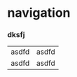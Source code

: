 # navigation
### dksfj
<table>	
<tr>
<td>
asdfd
</td>
<td>
asdfd
</td>
</tr>
<tr>
<td>
asdfd
</td>
<td>
asdfd
</td>
</tr>
</table>